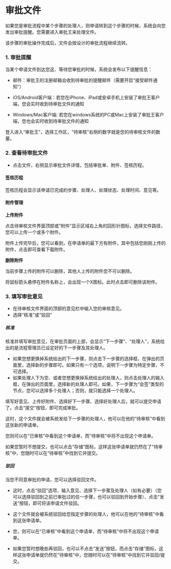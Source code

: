 # 审批文件

  如果您是审批流程中某个步骤的处理人，则申请转到这个步骤的时候，系统会向您发出审批提醒。您需要进入审批王来处理文件。

  该步骤的审批操作完成后，文件会按设计的审批流程继续流转。

### 1. 审批提醒

当某个申请文件到达您这、等待您审批的时候，系统会发布以下提醒信息：

- 邮件：审批王的注册邮箱会收到待审批的提醒邮件（需要开启“接受邮件通知”）

- iOS/Android客户端：若您在iPhone、iPad或安卓手机上安装了审批王客户端，您会实时收到待审批文件的通知

- Windows/Mac客户端: 若您在windows系统的PC或Mac上安装了审批王客户端，您也会实时收到待审批文件的通知

登入进入“审批王”，选择工作区，“待审核”右侧的数字就是您的待审核文件的数量。


### 2. 查看待审批文件

- 点击文件，右侧显示审批文件详情，包括审批单、附件、签核历程。

#### 签核历程

  签核历程会显示该申请已完成的步骤、处理人、处理状态、处理时间、意见等。

#### 附件管理

**上传附件**

  点击待审核文件界面顶部或“附件”显示区域右上角的回形针图标，选择文件路径，您可以上传一个或多个附件。

  附件上传完毕后，您可以看到，在申请单的最下方有附件，其中包括您刚刚上传的附件，点击即可查看下载附件。

**删除附件**

  当前步骤上传的附件可以删除，其他人上传的附件您不可以删除。
  
  将鼠标箭头悬停在附件名称上，会出现一个X图标。此时点击即可删除该附件。

### 3. 填写审批意见

- 在待审核文件界面的顶部的意见栏中输入您的审核意见。
- 选择“核准”或“驳回”

##### 核准
核准并填写审批意见，在审批页面的上部，会显示“下一步骤”、“处理人”，系统给出的是流程管理员已设定好的下一步骤及其处理人。

- 如果您想更换掉系统给出的下一步骤，则点击下一步骤的选择框，在弹出的页面里，选择新的步骤即可。如果只有一个选项，说明下一步骤为特定步骤，不可选择。
- 如果处理人下为空、或者您想更换掉系统给出的处理人，则点击处理人的输入框，在弹出的页面里，选择新的处理人即可。如果，下一步骤为“会签”类型的节点，您可以选择多个处理人；否则，就只能选择一个处理人。

填写好意见、上传好附件、选择好下一步骤、选择好处理人后，就可以提交申请了。点击“提交”按钮，即可完成审批。

这时，这个文件就会被系统发给下一步骤的处理人，他可以在他的“待审核”中看到这张新的申请单。

您则可以在“已审核”中看到这个申请单，而“待审核”中将不出现这个申请单。

如果您暂时不想提交，也可以点击“存储”图标，这样这张申请单就仍然在了“待审核”中，您随时可以在“待审核”中找到它并提交。


##### 驳回

当您不同意审批的申请，您可以选择驳回文件。

- 这时，点击“驳回”选项、输入意见、选择下一步骤及处理人（如有必要）（您可以选择驳回到之前已审批过的任一步骤，也可以驳回到开始步骤）、点击“发送”按钮，即可将该申请文件驳回。

- 这个文件就会被系统驳回给您指定步骤的处理人，他可以在他的“待审核”中看到这张申请单。

- 您，则可以在“已审核”中看到这个申请单，而“待审核”中将不出现这个申请单。

- 如果您暂时想晚些再驳回，也可以不点击“发送”按钮，而点击“存储”图标，这样这张申请单就仍然在“待审核”中，您随时可以在“待审核”中找到它并驳回/提交。
